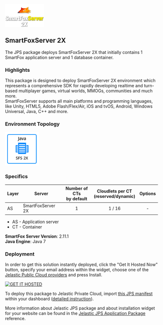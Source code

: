 [![SmartFoxServer 2X](images/sfs2x_logo.png)](../../../smartfoxserver-2x)
##  SmartFoxServer 2X

The JPS package deploys SmartFoxServer 2X that initially contains 1 SmartFox application server and 1 database container. 

### Highlights
This package is designed to deploy SmartFoxServer 2X environment which represents a comprehensive SDK for rapidly developing realtime and turn-based multiplayer games, virtual worlds, MMOGs, communities and much more.<br />
SmartFoxServer supports all main platforms and programming languages, like Unity, HTML5, Adobe Flash/Flex/Air, iOS and tvOS, Android, Windows Universal, Java, C++ and more.

### Environment Topology

![smartfoxserver-2x-environment-topology](images/sfs-2x-environment-topology.png)

### Specifics

Layer                |     Server    | Number of CTs <br/> by default | Cloudlets per CT <br/> (reserved/dynamic) | Options
-------------------- | --------------| :----------------------------: | :---------------------------------------: | :-----:
AS                   | SmartFoxServer 2X |       1                        |           1 / 16                          | -

* AS - Application server 
* CT - Container

**SmartFox Server Version**: 2.11.1<br/>
**Java Engine**: Java 7<br/>

### Deployment

In order to get this solution instantly deployed, click the "Get It Hosted Now" button, specify your email address within the widget, choose one of the [Jelastic Public Cloud providers](https://jelastic.cloud) and press Install.

[![GET IT HOSTED](https://raw.githubusercontent.com/jelastic-jps/jpswiki/master/images/getithosted.png)](https://jelastic.com/install-application/?manifest=https%3A%2F%2Fgithub.com%2Fjelastic-jps%2Fsmartfoxserver-2x%2Fraw%2Fmaster%2Fmanifest.jps)

To deploy this package to Jelastic Private Cloud, import [this JPS manifest](../../raw/master/manifest.jps) within your dashboard ([detailed instruction](https://docs.jelastic.com/environment-export-import#import)).

More information about Jelastic JPS package and about installation widget for your website can be found in the [Jelastic JPS Application Package](https://github.com/jelastic-jps/jpswiki/wiki/Jelastic-JPS-Application-Package) reference.
